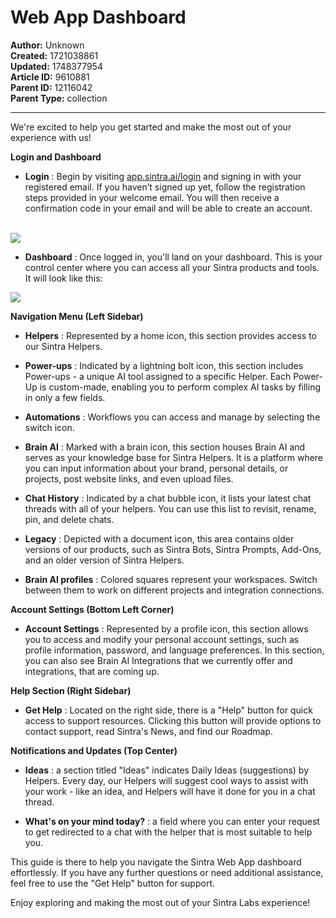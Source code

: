 # Web App Dashboard

**Author:** Unknown  
**Created:** 1721038861  
**Updated:** 1748377954  
**Article ID:** 9610881  
**Parent ID:** 12116042  
**Parent Type:** collection  

---

We're excited to help you get started and make the most out of your experience with us!

**Login and Dashboard**

  * **Login** : Begin by visiting [app.sintra.ai/login](https://app.sintra.ai/login) and signing in with your registered email. If you haven’t signed up yet, follow the registration steps provided in your welcome email. You will then receive a confirmation code in your email and will be able to create an account.  
​

![](https://downloads.intercomcdn.com/i/o/s36tbegb/1324508265/ac65d7d46dd65f92bb340a5d54ce/image.png?expires=1754573400&signature=7a9db13dbe52b582bd87930ac2e79ff50c47092d0af7f13f85b89501499fd225&req=dSMlEsx%2BlYNZXPMW1HO4zS7lm%2F9qLgGnT6lpW0aXplkJuz6wBiXiKn%2BA3uF3%0AI6l8%0A)

  * **Dashboard** : Once logged in, you'll land on your dashboard. This is your control center where you can access all your Sintra products and tools. It will look like this:




![](https://downloads.intercomcdn.com/i/o/s36tbegb/1324505081/75fe63eaa13816d3c7cc132a7896/image.png?expires=1754573400&signature=a96b2fc04f8d39cf53bc765516fecd6c7716670b3b1eadd55b68e2b837c0d89d&req=dSMlEsx%2BmIFXWPMW1HO4zQIrXweeTI58VpN0bG6YshTXJ5N0vaGRfZIdGMpY%0AwNnr%0A)

**Navigation Menu (Left Sidebar)**

  * **Helpers** : Represented by a home icon, this section provides access to our Sintra Helpers.

  * **Power-ups** : Indicated by a lightning bolt icon, this section includes Power-ups - a unique AI tool assigned to a specific Helper. Each Power-Up is custom-made, enabling you to perform complex AI tasks by filling in only a few fields.

  * **Automations** : Workflows you can access and manage by selecting the switch icon.

  * **Brain AI** : Marked with a brain icon, this section houses Brain AI and serves as your knowledge base for Sintra Helpers. It is a platform where you can input information about your brand, personal details, or projects, post website links, and even upload files.

  * **Chat History** : Indicated by a chat bubble icon, it lists your latest chat threads with all of your helpers. You can use this list to revisit, rename, pin, and delete chats.

  * **Legacy** : Depicted with a document icon, this area contains older versions of our products, such as Sintra Bots, Sintra Prompts, Add-Ons, and an older version of Sintra Helpers.

  * **Brain AI profiles** : Colored squares represent your workspaces. Switch between them to work on different projects and integration connections.




**Account Settings (Bottom Left Corner)**

  * **Account Settings** : Represented by a profile icon, this section allows you to access and modify your personal account settings, such as profile information, password, and language preferences. In this section, you can also see Brain AI Integrations that we currently offer and integrations, that are coming up.




**Help Section (Right Sidebar)**

  * **Get Help** : Located on the right side, there is a "Help" button for quick access to support resources. Clicking this button will provide options to contact support, read Sintra's News, and find our Roadmap.




**Notifications and Updates (Top Center)**

  * **Ideas** : a section titled "Ideas" indicates Daily Ideas (suggestions) by Helpers. Every day, our Helpers will suggest cool ways to assist with your work - like an idea, and Helpers will have it done for you in a chat thread.

  * **What's on your mind today?** : a field where you can enter your request to get redirected to a chat with the helper that is most suitable to help you.




This guide is there to help you navigate the Sintra Web App dashboard effortlessly. If you have any further questions or need additional assistance, feel free to use the "Get Help" button for support. 

Enjoy exploring and making the most out of your Sintra Labs experience!
